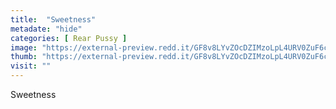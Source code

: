 ```yaml
---
title:  "Sweetness"
metadate: "hide"
categories: [ Rear Pussy ]
image: "https://external-preview.redd.it/GF8v8LYvZOcDZIMzoLpL4URV0ZuF6csGhHkJzY1sl7E.jpg?auto=webp&s=a82076d91ae51a84dd592686380a811f41d61cf6"
thumb: "https://external-preview.redd.it/GF8v8LYvZOcDZIMzoLpL4URV0ZuF6csGhHkJzY1sl7E.jpg?width=1080&crop=smart&auto=webp&s=19e0c8e262c0c4eb78685d8a5639b069773f765a"
visit: ""
---
```

Sweetness
